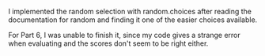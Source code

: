 I implemented the random selection with random.choices after reading the documentation for random and finding it one of the easier 
choices available.

For Part 6, I was unable to finish it, since my code gives a strange error when evaluating and the scores don't seem to be right either.
